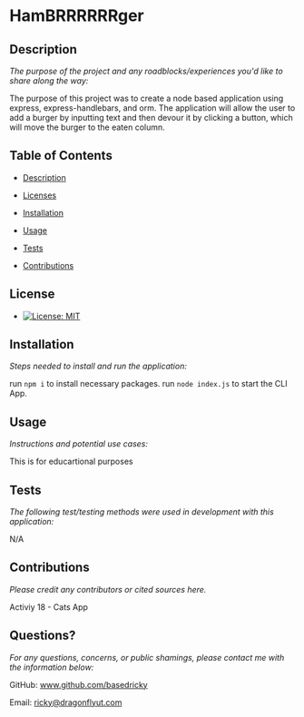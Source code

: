 
  
  # HamBRRRRRRger
  

  ## Description

  *The purpose of the project and any roadblocks/experiences you'd like to share along the way:*

  The purpose of this project was to create a node based application using express, express-handlebars, and orm. The application will allow the user to add a burger by inputting text and then devour it by clicking a button, which will move the burger to the eaten column.

  
  ## Table of Contents
 
  * [Description](#description)

  * [Licenses](#licenses)  

  * [Installation](#installation)  

  * [Usage](#usage)  

  * [Tests](#tests)
  
  * [Contributions](#contributions)
  
  ## License
  
  * [![License: MIT](https://img.shields.io/badge/License-MIT-yellow.svg)](https://opensource.org/licenses/MIT)
  
  
  ## Installation
  
  *Steps needed to install and run the application:*
  
  run `npm i` to install necessary packages. run `node index.js` to start the CLI App.
  
  ## Usage 
  
  *Instructions and potential use cases:*
  
  This is for educartional purposes
  
  ## Tests 
  
  *The following test/testing methods were used in development with this application:*
  
  N/A
  
  ## Contributions
  
  *Please credit any contributors or cited sources here.*
  
  Activiy 18 - Cats App
   
  ## Questions?
   
  *For any questions, concerns, or public shamings, please contact me with the information below:*
 
  GitHub: www.github.com/basedricky
    
  Email: ricky@dragonflyut.com
  